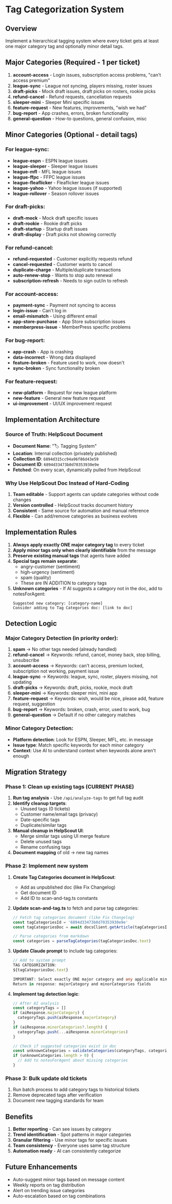# Tag Categorization System

## Overview
Implement a hierarchical tagging system where every ticket gets at least one major category tag and optionally minor detail tags.

## Major Categories (Required - 1 per ticket)

1. **account-access** - Login issues, subscription access problems, "can't access premium"
2. **league-sync** - League not syncing, players missing, roster issues
3. **draft-picks** - Mock draft issues, draft picks on rosters, rookie picks
4. **refund-cancel** - Refund requests, cancellation requests
5. **sleeper-mini** - Sleeper Mini specific issues
6. **feature-request** - New features, improvements, "wish we had"
7. **bug-report** - App crashes, errors, broken functionality
8. **general-question** - How-to questions, general confusion, misc

## Minor Categories (Optional - detail tags)

### For league-sync:
- **league-espn** - ESPN league issues
- **league-sleeper** - Sleeper league issues
- **league-mfl** - MFL league issues
- **league-ffpc** - FFPC league issues
- **league-fleaflicker** - Fleaflicker league issues
- **league-yahoo** - Yahoo league issues (if supported)
- **league-rollover** - Season rollover issues

### For draft-picks:
- **draft-mock** - Mock draft specific issues
- **draft-rookie** - Rookie draft picks
- **draft-startup** - Startup draft issues
- **draft-display** - Draft picks not showing correctly

### For refund-cancel:
- **refund-requested** - Customer explicitly requests refund
- **cancel-requested** - Customer wants to cancel
- **duplicate-charge** - Multiple/duplicate transactions
- **auto-renew-stop** - Wants to stop auto renewal
- **subscription-refresh** - Needs to sign out/in to refresh

### For account-access:
- **payment-sync** - Payment not syncing to access
- **login-issue** - Can't log in
- **email-mismatch** - Using different email
- **app-store-purchase** - App Store subscription issues
- **memberpress-issue** - MemberPress specific problems

### For bug-report:
- **app-crash** - App is crashing
- **data-incorrect** - Wrong data displayed
- **feature-broken** - Feature used to work, now doesn't
- **sync-broken** - Sync functionality broken

### For feature-request:
- **new-platform** - Request for new league platform
- **new-feature** - General new feature request
- **ui-improvement** - UI/UX improvement request

## Implementation Architecture

### Source of Truth: HelpScout Document
- **Document Name**: "🏷️ Tagging System" 
- **Location**: Internal collection (privately published)
- **Collection ID**: `6894d315cc94a96f86d43e59`
- **Document ID**: `6894d33473b0d70353930e9e`
- **Fetched**: On every scan, dynamically pulled from HelpScout

### Why Use HelpScout Doc Instead of Hard-Coding
1. **Team editable** - Support agents can update categories without code changes
2. **Version controlled** - HelpScout tracks document history
3. **Consistent** - Same source for automation and manual reference
4. **Flexible** - Can add/remove categories as business evolves

## Implementation Rules

1. **Always apply exactly ONE major category tag** to every ticket
2. **Apply minor tags only when clearly identifiable** from the message
3. **Preserve existing manual tags** that agents have added
4. **Special tags remain separate**: 
   - angry-customer (sentiment)
   - high-urgency (sentiment)  
   - spam (quality)
   - These are IN ADDITION to category tags
5. **Unknown categories** - If AI suggests a category not in the doc, add to notesForAgent:
   ```
   Suggested new category: [category-name]
   Consider adding to Tag Categories doc: [link to doc]
   ```

## Detection Logic

### Major Category Detection (in priority order):

1. **spam** → No other tags needed (already handled)
2. **refund-cancel** → Keywords: refund, cancel, money back, stop billing, unsubscribe
3. **account-access** → Keywords: can't access, premium locked, subscription not working, payment issue
4. **league-sync** → Keywords: league, sync, roster, players missing, not updating
5. **draft-picks** → Keywords: draft, picks, rookie, mock draft
6. **sleeper-mini** → Keywords: sleeper mini, mini app
7. **feature-request** → Keywords: wish, would be nice, please add, feature request, suggestion
8. **bug-report** → Keywords: broken, crash, error, used to work, bug
9. **general-question** → Default if no other category matches

### Minor Category Detection:

- **Platform detection**: Look for ESPN, Sleeper, MFL, etc. in message
- **Issue type**: Match specific keywords for each minor category
- **Context**: Use AI to understand context when keywords alone aren't enough

## Migration Strategy

### Phase 1: Clean up existing tags (CURRENT PHASE)
1. **Run tag analysis** - Use `/api/analyze-tags` to get full tag audit
2. **Identify cleanup targets**:
   - Unused tags (0 tickets)
   - Customer name/email tags (privacy)
   - Date-specific tags
   - Duplicate/similar tags
3. **Manual cleanup in HelpScout UI**:
   - Merge similar tags using UI merge feature
   - Delete unused tags
   - Rename confusing tags
4. **Document mapping** of old → new tag names

### Phase 2: Implement new system
1. **Create Tag Categories document in HelpScout**:
   - Add as unpublished doc (like Fix Changelog)
   - Get document ID
   - Add ID to scan-and-tag.ts constants

2. **Update scan-and-tag.ts** to fetch and parse tag categories:
   ```typescript
   // Fetch tag categories document (like Fix Changelog)
   const tagCategoriesId = '6894d33473b0d70353930e9e'
   const tagCategoriesDoc = await docsClient.getArticle(tagCategoriesId)
   
   // Parse categories from markdown
   const categories = parseTagCategories(tagCategoriesDoc.text)
   ```

3. **Update Claude prompt** to include tag categories:
   ```typescript
   // Add to system prompt
   TAG CATEGORIZATION:
   ${tagCategoriesDoc.text}
   
   IMPORTANT: Select exactly ONE major category and any applicable minor categories
   Return in response: majorCategory and minorCategories fields
   ```

4. **Implement tag detection logic**:
   ```typescript
   // After AI analysis
   const categoryTags = []
   if (aiResponse.majorCategory) {
     categoryTags.push(aiResponse.majorCategory)
   }
   if (aiResponse.minorCategories?.length) {
     categoryTags.push(...aiResponse.minorCategories)
   }
   
   // Check if suggested categories exist in doc
   const unknownCategories = validateCategories(categoryTags, categories)
   if (unknownCategories.length > 0) {
     // Add to notesForAgent about missing categories
   }
   ```

### Phase 3: Bulk update old tickets
1. Run batch process to add category tags to historical tickets
2. Remove deprecated tags after verification
3. Document new tagging standards for team

## Benefits

1. **Better reporting** - Can see issues by category
2. **Trend identification** - Spot patterns in major categories
3. **Granular filtering** - Use minor tags for specific issues
4. **Team consistency** - Everyone uses same tag structure
5. **Automation ready** - AI can consistently categorize

## Future Enhancements

- Auto-suggest minor tags based on message content
- Weekly reports on tag distribution
- Alert on trending issue categories
- Auto-escalation based on tag combinations